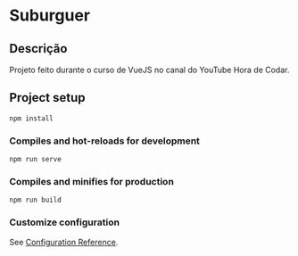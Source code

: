 # Suburguer

## Descrição

Projeto feito durante o curso de VueJS no canal do YouTube Hora de Codar.

## Project setup
```
npm install
```

### Compiles and hot-reloads for development
```
npm run serve
```

### Compiles and minifies for production
```
npm run build
```

### Customize configuration
See [Configuration Reference](https://cli.vuejs.org/config/).
